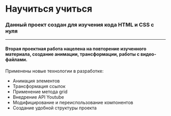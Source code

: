 # Научиться учиться
### Данный проект создан для изучения кода HTML и CSS с нуля
-------------------
#### Вторая проектная работа нацелена на повторение изученного материала, создание анимации, трансформации, работы с видео-файлами.
Применены новые технологии в разработке:
* Анимация элементов
* Трансформация ссылок
* Применение метода grid
* Внедрение API Youtube
* Модифицирование и переиспользование компонентов
* Создание удобной структуры проекта

